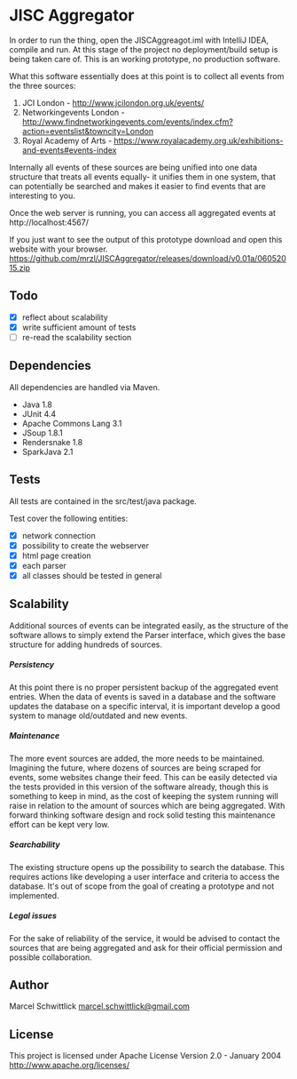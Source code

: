 JISC Aggregator
===============
In order to run the thing, open the JISCAggreagot.iml with IntelliJ IDEA, compile and run. At this stage of the project
no deployment/build setup is being taken care of. This is an working prototype, no production software.

What this software essentially does at this point is to collect all events from the three sources:
1. JCI London - http://www.jcilondon.org.uk/events/
2. Networkingevents London - http://www.findnetworkingevents.com/events/index.cfm?action=eventslist&towncity=London
3. Royal Academy of Arts - https://www.royalacademy.org.uk/exhibitions-and-events#events-index

Internally all events of these sources are being unified into one data structure that treats all events equally- it 
unifies them in one system, that can potentially be searched and makes it easier to find events that are interesting
to you.

Once the web server is running, you can access all aggregated events at http://localhost:4567/

If you just want to see the output of this prototype download and open this website with your browser.
https://github.com/mrzl/JISCAggregator/releases/download/v0.01a/06052015.zip

Todo
----
- [x] reflect about scalability
- [x] write sufficient amount of tests
- [ ] re-read the scalability section

Dependencies
------------
All dependencies are handled via Maven.

- Java 1.8
- JUnit 4.4
- Apache Commons Lang 3.1
- JSoup 1.8.1
- Rendersnake 1.8
- SparkJava 2.1

Tests
-----
All tests are contained in the src/test/java package.

Test cover the following entities:
- [x] network connection
- [x] possibility to create the webserver
- [x] html page creation
- [x] each parser
- [x] all classes should be tested in general

Scalability
-----------
Additional sources of events can be integrated easily, as the structure of the software allows to simply extend the
Parser interface, which gives the base structure for adding hundreds of sources. 

##### Persistency
At this point there is no proper persistent backup of the aggregated event entries.
When the data of events is saved in a database and the software updates the database on a specific interval, it is
important develop a good system to manage old/outdated and new events.

##### Maintenance
The more event sources are added, the more needs to be maintained. Imagining the future, where dozens of sources
are being scraped for events, some websites change their feed. This can be easily detected via the tests provided in this
version of the software already, though this is something to keep in mind, as the cost of keeping the system running
will raise in relation to the amount of sources which are being aggregated. With forward thinking software design
and rock solid testing this maintenance effort can be kept very low.

##### Searchability
The existing structure opens up the possibility to search the database. This requires actions like developing a user
interface and criteria to access the database. It's out of scope from the goal of creating a prototype and not implemented.

##### Legal issues
For the sake of reliability of the service, it would be advised to contact the sources that are being aggregated and 
ask for their official permission and possible collaboration.

Author
------
Marcel Schwittlick
marcel.schwittlick@gmail.com

License
-------
This project is licensed under Apache License Version 2.0 - January 2004
http://www.apache.org/licenses/
